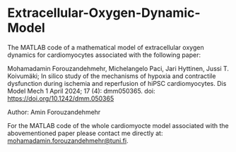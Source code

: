 # Extracellular-Oxygen-Dynamic-Model
The MATLAB code of a mathematical model of extracellular oxygen dynamics for cardiomyocytes associated with the following paper:

Mohamadamin Forouzandehmehr, Michelangelo Paci, Jari Hyttinen, Jussi T. Koivumäki; In silico study of the mechanisms of hypoxia and contractile dysfunction during ischemia and reperfusion of hiPSC cardiomyocytes. Dis Model Mech 1 April 2024; 17 (4): dmm050365. doi: https://doi.org/10.1242/dmm.050365

Author: Amin Forouzandehmehr

For the MATLAB code of the whole cardiomyocte model associated with the abovementioned paper please contact me directly at: mohamadamin.forouzandehmehr@tuni.fi.
